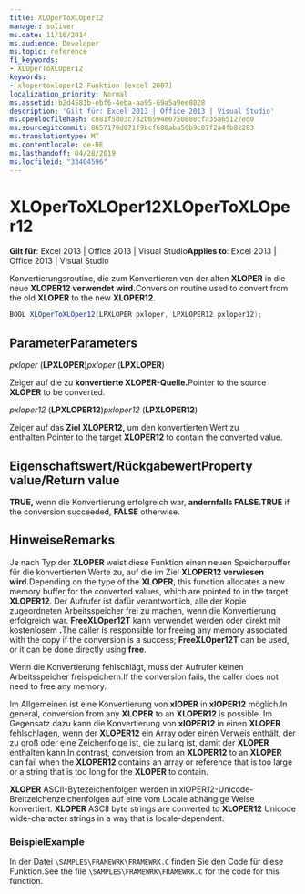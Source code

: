 ```yaml
---
title: XLOperToXLOper12
manager: soliver
ms.date: 11/16/2014
ms.audience: Developer
ms.topic: reference
f1_keywords:
- XLOperToXLOper12
keywords:
- xlopertoxloper12-Funktion [excel 2007]
localization_priority: Normal
ms.assetid: b2d4581b-ebf6-4eba-aa95-69a5a9ee8028
description: 'Gilt für: Excel 2013 | Office 2013 | Visual Studio'
ms.openlocfilehash: c881f5d03c732b6594e0750808cfa35a65127ed0
ms.sourcegitcommit: 8657170d071f9bcf680aba50b9c07f2a4fb82283
ms.translationtype: MT
ms.contentlocale: de-DE
ms.lasthandoff: 04/28/2019
ms.locfileid: "33404596"
---
```

# <a name="xlopertoxloper12"></a><span data-ttu-id="cb7a2-104">XLOperToXLOper12</span><span class="sxs-lookup"><span data-stu-id="cb7a2-104">XLOperToXLOper12</span></span>

<span data-ttu-id="cb7a2-105">**Gilt für**: Excel 2013 | Office 2013 | Visual Studio</span><span class="sxs-lookup"><span data-stu-id="cb7a2-105">**Applies to**: Excel 2013 | Office 2013 | Visual Studio</span></span> 
  
<span data-ttu-id="cb7a2-106">Konvertierungsroutine, die zum Konvertieren von der alten **XLOPER** in die neue **XLOPER12 verwendet wird.**</span><span class="sxs-lookup"><span data-stu-id="cb7a2-106">Conversion routine used to convert from the old **XLOPER** to the new **XLOPER12**.</span></span>
  
```cs
BOOL XLOperToXLOper12(LPXLOPER pxloper, LPXLOPER12 pxloper12);
```

## <a name="parameters"></a><span data-ttu-id="cb7a2-107">Parameter</span><span class="sxs-lookup"><span data-stu-id="cb7a2-107">Parameters</span></span>

<span data-ttu-id="cb7a2-108">_pxloper_ (**LPXLOPER**)</span><span class="sxs-lookup"><span data-stu-id="cb7a2-108">_pxloper_ (**LPXLOPER**)</span></span>
  
<span data-ttu-id="cb7a2-109">Zeiger auf die zu **konvertierte XLOPER-Quelle.**</span><span class="sxs-lookup"><span data-stu-id="cb7a2-109">Pointer to the source **XLOPER** to be converted.</span></span> 
  
<span data-ttu-id="cb7a2-110">_pxloper12_ (**LPXLOPER12**)</span><span class="sxs-lookup"><span data-stu-id="cb7a2-110">_pxloper12_ (**LPXLOPER12**)</span></span>
  
<span data-ttu-id="cb7a2-111">Zeiger auf das **Ziel XLOPER12,** um den konvertierten Wert zu enthalten.</span><span class="sxs-lookup"><span data-stu-id="cb7a2-111">Pointer to the target **XLOPER12** to contain the converted value.</span></span> 
  
## <a name="property-valuereturn-value"></a><span data-ttu-id="cb7a2-112">Eigenschaftswert/Rückgabewert</span><span class="sxs-lookup"><span data-stu-id="cb7a2-112">Property value/Return value</span></span>

<span data-ttu-id="cb7a2-113">**TRUE,** wenn die Konvertierung erfolgreich war, **andernfalls FALSE.**</span><span class="sxs-lookup"><span data-stu-id="cb7a2-113">**TRUE** if the conversion succeeded, **FALSE** otherwise.</span></span> 
  
## <a name="remarks"></a><span data-ttu-id="cb7a2-114">Hinweise</span><span class="sxs-lookup"><span data-stu-id="cb7a2-114">Remarks</span></span>

<span data-ttu-id="cb7a2-115">Je nach Typ der **XLOPER** weist diese Funktion einen neuen Speicherpuffer für die konvertierten Werte zu, auf die im Ziel **XLOPER12 verwiesen wird.**</span><span class="sxs-lookup"><span data-stu-id="cb7a2-115">Depending on the type of the **XLOPER**, this function allocates a new memory buffer for the converted values, which are pointed to in the target **XLOPER12**.</span></span> <span data-ttu-id="cb7a2-116">Der Aufrufer ist dafür verantwortlich, alle der Kopie zugeordneten Arbeitsspeicher frei zu machen, wenn die Konvertierung erfolgreich war. **FreeXLOper12T** kann verwendet werden oder direkt mit kostenlosem **.**</span><span class="sxs-lookup"><span data-stu-id="cb7a2-116">The caller is responsible for freeing any memory associated with the copy if the conversion is a success; **FreeXLOper12T** can be used, or it can be done directly using **free**.</span></span>
  
<span data-ttu-id="cb7a2-117">Wenn die Konvertierung fehlschlägt, muss der Aufrufer keinen Arbeitsspeicher freispeichern.</span><span class="sxs-lookup"><span data-stu-id="cb7a2-117">If the conversion fails, the caller does not need to free any memory.</span></span>
  
<span data-ttu-id="cb7a2-118">Im Allgemeinen ist eine Konvertierung von **xlOPER** in **xlOPER12** möglich.</span><span class="sxs-lookup"><span data-stu-id="cb7a2-118">In general, conversion from any **XLOPER** to an **XLOPER12** is possible.</span></span> <span data-ttu-id="cb7a2-119">Im Gegensatz dazu kann die Konvertierung von **xlOPER12** in einen **XLOPER** fehlschlagen, wenn der **XLOPER12** ein Array oder einen Verweis enthält, der zu groß oder eine Zeichenfolge ist, die zu lang ist, damit der **XLOPER** enthalten kann.</span><span class="sxs-lookup"><span data-stu-id="cb7a2-119">In contrast, conversion from an **XLOPER12** to an **XLOPER** can fail when the **XLOPER12** contains an array or reference that is too large or a string that is too long for the **XLOPER** to contain.</span></span> 
  
<span data-ttu-id="cb7a2-120">**XLOPER** ASCII-Bytezeichenfolgen werden in xlOPER12-Unicode-Breitzeichenzeichenfolgen auf eine vom Locale abhängige Weise konvertiert. </span><span class="sxs-lookup"><span data-stu-id="cb7a2-120">**XLOPER** ASCII byte strings are converted to **XLOPER12** Unicode wide-character strings in a way that is locale-dependent.</span></span> 
  
### <a name="example"></a><span data-ttu-id="cb7a2-121">Beispiel</span><span class="sxs-lookup"><span data-stu-id="cb7a2-121">Example</span></span>

<span data-ttu-id="cb7a2-122">In der Datei  `\SAMPLES\FRAMEWRK\FRAMEWRK.C` finden Sie den Code für diese Funktion.</span><span class="sxs-lookup"><span data-stu-id="cb7a2-122">See the file  `\SAMPLES\FRAMEWRK\FRAMEWRK.C` for the code for this function.</span></span> 
  

